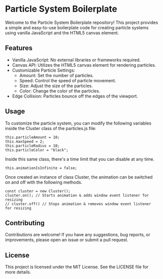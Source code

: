 # Particle System Boilerplate

Welcome to the Particle System Boilerplate repository! This project provides a simple and easy-to-use boilerplate code for creating particle systems using vanilla JavaScript and the HTML5 canvas element.

## Features

- Vanilla JavaScript: No external libraries or frameworks required.
- Canvas API: Utilizes the HTML5 canvas element for rendering particles.
- Customizable Particle Settings:
    - Amount: Set the number of particles.
    - Speed: Control the speed of particle movement.
    - Size: Adjust the size of the particles.
    - Color: Change the color of the particles.
- Edge Collision: Particles bounce off the edges of the viewport.

## Usage

To customize the particle system, you can modify the following variables inside the Cluster class of the particles.js file:
```
this.particleAmount = 10;
this.maxSpeed = 2;
this.particleRadius = 10;
this.particleColor = "black";
```
Inside this same class, there's a time limit that you can disable at any time.
```
this.animationIsInfinite = false;
```
Once created an instance of class Cluster, the animation can be switched on and off with the following methods.
```
const cluster = new Cluster();
cluster.on(); // Starts animation & adds window event listener for resizing
// cluster.off() // Stops animation & removes window event listener for resizing
```

## Contributing

Contributions are welcome! If you have any suggestions, bug reports, or improvements, please open an issue or submit a pull request.

## License

This project is licensed under the MIT License. See the LICENSE file for more details.
